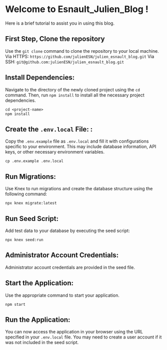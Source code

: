 # Welcome to Esnault_Julien_Blog !

Here is a brief tutorial to assist you in using this blog.

## First Step, Clone the repository

Use the `git clone` command to clone the repository to your local machine.
Via HTTPS: `https://github.com/julienESN/julien_esnault_blog.git`
Via SSH: `git@github.com:julienESN/julien_esnault_blog.git`

## Install Dependencies:

Navigate to the directory of the newly cloned project using the `cd` command. Then, run `npm install` to install all the necessary project dependencies.

```
cd <project-name>
npm install
```

## Create the `.env.local` File: :

Copy the `.env.example` file as `.env.local` and fill it with configurations specific to your environment. 
This may include database information, API keys, or other necessary environment variables.

```
cp .env.example .env.local
```

## Run Migrations:

Use Knex to run migrations and create the database structure using the following command:

```
npx knex migrate:latest
```

## Run Seed Script:

Add test data to your database by executing the seed script:

```
npx knex seed:run
```

## Administrator Account Credentials:

Administrator account credentials are provided in the seed file.

## Start the Application:

Use the appropriate command to start your application.

```
npm start
```

## Run the Application:

You can now access the application in your browser using the URL specified in your `.env.local` file.
You may need to create a user account if it was not included in the seed script.
